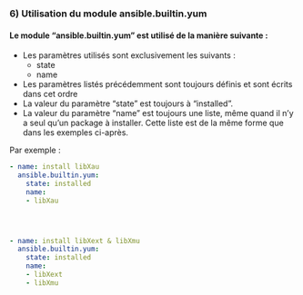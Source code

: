 ### 6) Utilisation du module ansible.builtin.yum
#### Le module “ansible.builtin.yum” est utilisé de la manière suivante :

- Les paramètres utilisés sont exclusivement les suivants :
  - state
  - name
- Les paramètres listés précédemment sont toujours définis et sont écrits dans cet ordre
- La valeur du paramètre “state” est toujours à “installed”.
- La valeur du paramètre “name” est toujours une liste, même quand il nʼy a seul quʼun package à installer. Cette liste est de la même forme que dans les exemples ci-après.



Par exemple :
```yaml
- name: install libXau
  ansible.builtin.yum:
    state: installed
    name:
    - libXau




- name: install libXext & libXmu
  ansible.builtin.yum:
    state: installed
    name:
    - libXext
    - libXmu
```

<br>
